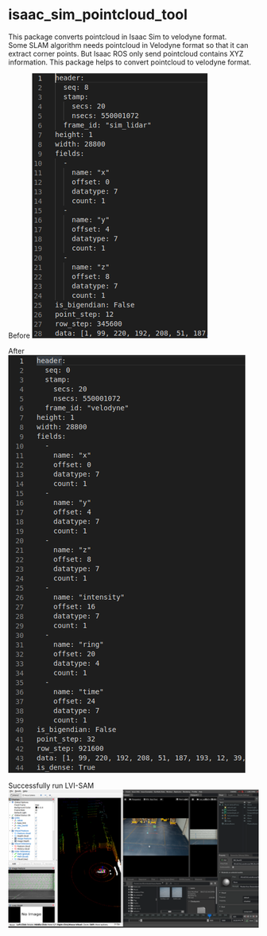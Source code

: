 # isaac_sim_pointcloud_tool
This package converts pointcloud in Isaac Sim to velodyne format.   
Some SLAM algorithm needs pointcloud in Velodyne format so that it can extract corner points. But Isaac ROS only send pointcloud contains XYZ information. This package helps to convert pointcloud to velodyne format.

Before
![before](pic/before.png)

After
![after](pic/after.png)

Successfully run LVI-SAM
![SLAM](pic/lvisam.png)
